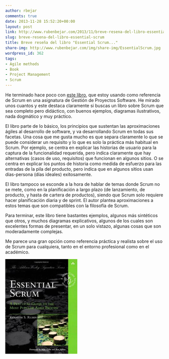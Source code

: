 ```yaml
---
author: rbejar
comments: true
date: 2013-11-28 15:52:20+00:00
layout: post
link: http://www.rubenbejar.com/2013/11/breve-resena-del-libro-essential-scrum/
slug: breve-resena-del-libro-essential-scrum
title: Breve reseña del libro "Essential Scrum..."
share-img: http://www.rubenbejar.com/img/share-img/EssentialScrum.jpg
wordpress_id: 362
tags:
- Agile methods
- Book
- Project Management
- Scrum
---
```


He terminado hace poco con [este libro](http://www.innolution.com/essential-scrum), que estoy usando como referencia de Scrum en una asignatura de Gestión de Proyectos Software. He mirado unos cuantos y este destaca claramente si buscas un libro sobre Scrum que sea completo pero didáctico, con buenos ejemplos, diagramas ilustrativos, nada dogmático y muy práctico.

El libro parte de lo básico, los principios que sustentan las aproximaciones ágiles al desarrollo de software, y va desarrollando Scrum en todas sus facetas. Una cosa que me gusta mucho es que separa claramente lo que se puede considerar un requisito y lo que es solo la práctica más habitual en Scrum. Por ejemplo, se centra en explicar las historias de usuario para la captura de la funcionalidad requerida, pero indica claramente que hay alternativas (casos de uso, requisitos) que funcionan en algunos sitios. O se centra en explicar los puntos de historia como medida de esfuerzo para las entradas de la pila del producto, pero indica que en algunos sitios usan días-persona (días ideales) exitosamente.

El libro tampoco se esconde a la hora de hablar de temas donde Scrum no se mete, como en la planificación a largo plazo (de lanzamiento, de producto, y hasta de cartera de productos), siendo que Scrum solo requiere hacer planificación diaria y de sprint. El autor plantea aproximaciones a estos temas que son compatibles con la filosofía de Scrum.

Para terminar, este libro tiene bastantes ejemplos, algunos más sintéticos que otros, y muchos diagramas explicativos, algunos de los cuales son excelentes formas de presentar, en un solo vistazo, algunas cosas que son moderadamente complejas.

Me parece una gran opción como referencia práctica y realista sobre el uso de Scrum para cualquiera, tanto en el entorno profesional como en el académico.

![Portada](/img/thumbs/EssentialScrum.jpg)